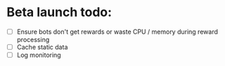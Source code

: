 # Beta launch todo:
- [ ] Ensure bots don't get rewards or waste CPU / memory during reward processing
- [ ] Cache static data
- [ ] Log monitoring
